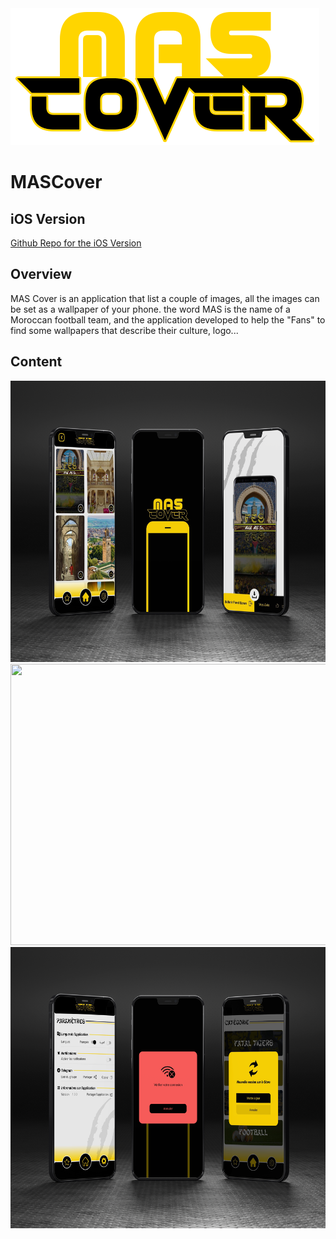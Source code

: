 <img src="https://github.com/tahajadid/MASCover/blob/main/app/src/main/res/drawable-v24/only_mas_cover.png"/>

# MASCover

## iOS Version
[Github Repo for the iOS Version](https://github.com/tahajadid/MASCover-iOS)

## Overview
MAS Cover is an application that list a couple of images, all the images can be set as a wallpaper of your phone.
the word MAS is the name of a Moroccan football team, and the application developed to help the "Fans" to find some wallpapers that describe their culture, logo...

## Content

<img src="/image_mas.png" width="600" height="450"/>

<img src="/image_mas-3.png" width="600" height="450"/>

<img src="/image_mas-2.png" width="600" height="450"/>
